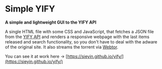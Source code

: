 # Simple YIFY
**A simple and lightweight GUI to the YIFY API**

A single HTML file with some CSS and JavaScript, that fetches a JSON file from the [YIFY API](https://yts.mx/api) and renders a responsive webpage with the last items released and search functionality, so you don't have to deal with the adware of the original site. It also streams the torrent via [Webtor](https://github.com/webtor-io/embed-sdk-js).

You can see it at work here → [https://sieyin.github.io/yify/](https://sieyin.github.io/yify/)
